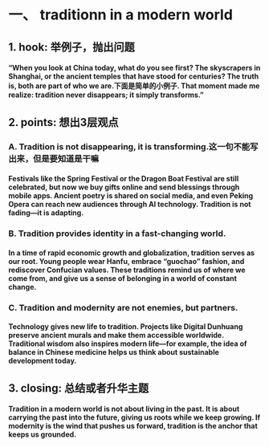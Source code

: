 # 一、 traditionn in a modern world
## 1. hook: 举例子，抛出问题
#### “When you look at China today, what do you see first? The skyscrapers in Shanghai, or the ancient temples that have stood for centuries? The truth is, both are part of who we are.下面是简单的小例子. That moment made me realize: tradition never disappears; it simply transforms.”

## 2. points: 想出3层观点
### A. Tradition is not disappearing, it is transforming.这一句不能写出来，但是要知道是干嘛
#### Festivals like the Spring Festival or the Dragon Boat Festival are still celebrated, but now we buy gifts online and send blessings through mobile apps. Ancient poetry is shared on social media, and even Peking Opera can reach new audiences through AI technology. Tradition is not fading—it is adapting.
### B. Tradition provides identity in a fast-changing world.
#### In a time of rapid economic growth and globalization, tradition serves as our root. Young people wear Hanfu, embrace “guochao” fashion, and rediscover Confucian values. These traditions remind us of where we come from, and give us a sense of belonging in a world of constant change.
### C. Tradition and modernity are not enemies, but partners.
#### Technology gives new life to tradition. Projects like Digital Dunhuang preserve ancient murals and make them accessible worldwide. Traditional wisdom also inspires modern life—for example, the idea of balance in Chinese medicine helps us think about sustainable development today.

## 3. closing: 总结或者升华主题
#### Tradition in a modern world is not about living in the past. It is about carrying the past into the future, giving us roots while we keep growing. If modernity is the wind that pushes us forward, tradition is the anchor that keeps us grounded.
